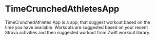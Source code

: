 # TimeCrunchedAthletesApp
TimeCrunchedAthletes App is a app, that suggest workout based on the time you have available. Workouts are suggested based on your recent Strava activities and then suggested workout from Zwift workout library.
